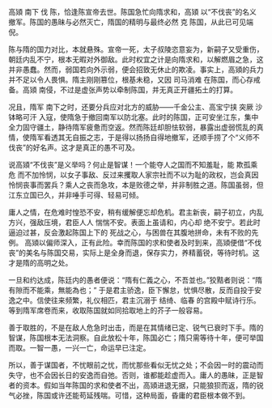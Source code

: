 

高熲 南下 伐 陈，恰逢陈宣帝去世。陈国急忙向隋求和，高熲 以“不伐丧”的名义撤军。陈国的愚昧与必然灭亡，隋国的精明与最终必然 克 陈国，从此已可见端倪。  

陈与隋的国力对比，本就悬殊。宣帝一死，太子叔陵恣意妄为，新嗣子又受重伤，朝廷内乱不宁，根本无暇对外御敌。此时权宜之计是向隋求和，以解燃眉之急，这并非愚蠢。然而，弱国若向外示弱，便会招致无休止的欺凌。事实上，高熲的兵力并不足以令人畏惧。隋主刚刚篡位，根基未稳，又因 司马消难 在陈国，而心存戒备。高熲 南侵，不过是虚张声势以牵制陈国，并无真正开疆拓土的打算。  

况且，隋军 南下之时，还要分兵应对北方的威胁——千金公主、高宝宁挟 突厥 沙钵略可汗 入寇，使隋急于撤回南军以防北塞。此时的陈国，正可安坐江东，集中全力固守疆土，静待隋军疲惫而空返。然而陈廷却胆怯软弱，暴露出虚弱慌乱的真情，使隋军看透其无自振之志，于是得以扬扬自得地撤军，还顺手捞了个“义师不伐丧”的好名声。这才是真正的愚不可及。  

说高熲“不伐丧”是义举吗？何止是智谋！一个能夺人之国而不知羞耻，能 欺孤乘危 而不加怜悯，以女子事敌、反过来攫取人家宗社而不以为耻的政权，岂会真因怜悯丧事而罢兵？乘人之丧而急攻，本是败德之举，并非制胜之道。陈国虽弱，但江东立国已久，并非唾手可得、轻易可倾。  

庸人之情，在危难时惶恐不安，稍有缓解便忘却危机。君主新丧，嗣子初立，内乱方兴，强敌压境，君臣人人 惴惴不安。表面上虽请和，内心却 绝不安宁。若此时 逼迫过甚，反会激起陈国上下的 死战之心，与困兽在其腹地拼命，未有不败的先例。
高熲以偏师深入，正有此险。幸而陈国的求和使者及时到来，高熲便借“不伐丧”的美名与陈国交易，实际上是全身而退，保存实力，养精蓄锐，等待时机。这才是隋的高明之处。  

一旦和约达成，陈廷内的愚者便说：“隋有仁義之心，不吾並也。”狡黠者则说：“隋有隙而不能乘，無能為也；” 于是君主骄逸，臣下懈怠，忧惧尽散，反而自投于安逸之中。信使往来频繁，礼仪相匹，君主沉溺于 结绮、临春 的宫殿中赋诗行乐。等到隋军席卷而来，收取陈国就如同拾取地上的芥子一般容易。  

善于取胜的，不是在敌人危急时出击，而是在其情绪已定、锐气已衰时下手。隋的智谋，陈国根本无法洞察。自此放松十年，陈国必亡；隋只需等待十年，便可举国而取。一智一愚，一兴一亡，命运早已注定。  

所以，善于谋国者，不忧眼前之忧，而忧那些看似无忧之处；不会因一时的震动而失守，也不会因长日的安逸而自弛。否则，谁都能趁虚而入。庸人的愚昧，正是智者的资本。假如当年陈国的求和使者不出，高熲进退无据，只能狼狈而返，隋的锐气必挫，陈国或许还能苟延残喘。可惜，这种局面，昏庸的君臣根本做不到。  
